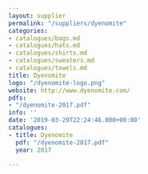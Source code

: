 ```yaml
---
layout: supplier
permalink: "/suppliers/dyenomite"
categories:
- catalogues/bags.md
- catalogues/hats.md
- catalogues/shirts.md
- catalogues/sweaters.md
- catalogues/towels.md
title: Dyenomite
logo: "/dyenomite-logo.png"
website: http://www.dyenomite.com/
pdfs:
- "/dyenomite-2017.pdf"
info: ''
date: '2019-03-29T22:24:46.000+00:00'
catalogues:
- title: Dyenomite
  pdf: "/dyenomite-2017.pdf"
  year: 2017

---
```

